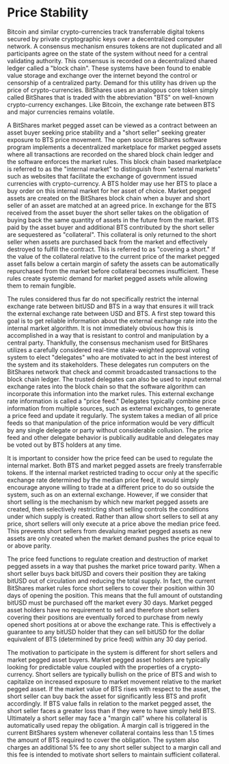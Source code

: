 # Price Stability


Bitcoin and similar crypto-currencies track transferrable digital tokens secured by private cryptographic keys over a decentralized computer network.  A consensus mechanism ensures tokens are not duplicated and all participants agree on the state of the system without need for a central validating authority.  This consensus is recorded on a decentralized shared ledger called a "block chain".  These systems have been found to enable value storage and exchange over the internet beyond the control or censorship of a centralized party.  Demand for this utility has driven up the price of crypto-currencies.  BitShares uses an analogous core token simply called BitShares that is traded with the abbreviation "BTS" on well-known crypto-currency exchanges.  Like Bitcoin, the exchange rate between BTS and major currencies remains volatile.

A BitShares market pegged asset can be viewed as a contract between an asset buyer seeking price stability and a "short seller" seeking greater exposure to BTS price movement.  The open source BitShares software program implements a decentralized marketplace for market pegged assets where all transactions are recorded on the shared block chain ledger and the software enforces the market rules.  This block chain based marketplace is referred to as the "internal market" to distinguish from "external markets" such as websites that facilitate the exchange of government issued currencies with crypto-currency.  A BTS holder may use her BTS to place a buy order on this internal market for her asset of choice.  Market pegged assets are created on the BitShares block chain when a buyer and short seller of an asset are matched at an agreed price.  In exchange for the BTS received from the asset buyer the short seller takes on the obligation of buying back the same quantity of assets in the future from the market.  BTS paid by the asset buyer and additional BTS contributed by the short seller are sequestered as "collateral".   This collateral is only returned to the short seller when assets are purchased back from the market and effectively destroyed to fulfill the contract.  This is referred to as "covering a short."  If the value of the collateral relative to the current price of the market pegged asset falls below a certain margin of safety the assets can be automatically repurchased from the market before collateral becomes insufficient.  These rules create systemic demand for market pegged assets while allowing them to remain fungible.

The rules considered thus far do not specifically restrict the internal exchange rate between bitUSD and BTS in a way that ensures it will track the external exchange rate between USD and BTS.  A first step toward this goal is to get reliable information about the external exchange rate into the internal market algorithm.  It is not immediately obvious how this is accomplished in a way that is resistant to control and manipulation by a central party.  Thankfully, the consensus mechanism used for BitShares utilizes a carefully considered real-time stake-weighted approval voting system to elect "delegates" who are motivated to act in the best interest of the system and its stakeholders.  These delegates run computers on the BitShares network that check and commit broadcasted transactions to the block chain ledger.  The trusted delegates can also be used to input external exchange rates into the block chain so that the software algorithm can incorporate this information into the market rules.  This external exchange rate information is called a "price feed."  Delegates typically combine price information from multiple sources, such as external exchanges, to generate a price feed and update it regularly.  The system takes a median of all price feeds so that manipulation of the price information would be very difficult by any single delegate or party without considerable collusion.  The price feed and other delegate behavior is publically auditable and delegates may be voted out by BTS holders at any time.

It is important to consider how the price feed can be used to regulate the internal market.  Both BTS and market pegged assets are freely transferrable tokens.  If the internal market restricted trading to occur only at the specific exchange rate determined by the median price feed, it would simply encourage anyone willing to trade at a different price to do so outside the system, such as on an external exchange.  However, if we consider that short selling is the mechanism by which new market pegged assets are created, then selectively restricting short selling controls the conditions under which supply is created.  Rather than allow short sellers to sell at any price, short sellers will only execute at a price above the median price feed.  This prevents short sellers from devaluing market pegged assets as new assets are only created when the market demand pushes the price equal to or above parity.  

The price feed functions to regulate creation and destruction of market pegged assets in a way that pushes the market price toward parity.  When a short seller buys back bitUSD and covers their position they are taking bitUSD out of circulation and reducing the total supply.  In fact, the current BitShares market rules force short sellers to cover their position within 30 days of opening the position.  This means that the full amount of outstanding bitUSD must be purchased off the market every 30 days.  Market pegged asset holders have no requirement to sell and therefore short sellers covering their positions are eventually forced to purchase from newly opened short positions at or above the exchange rate.   This is effectively a guarantee to any bitUSD holder that they can sell bitUSD for the dollar equivalent of BTS (determined by price feed) within any 30 day period.

The motivation to participate in the system is different for short sellers and market pegged asset buyers.  Market pegged asset holders are typically looking for predictable value coupled with the properties of a crypto-currency.  Short sellers are typically bullish on the price of BTS and wish to capitalize on increased exposure to market movement relative to the market pegged asset.  If the market value of BTS rises with respect to the asset, the short seller can buy back the asset for significantly less BTS and profit accordingly.  If BTS value falls in relation to the market pegged asset, the short seller faces a greater loss than if they were to have simply held BTS.  Ultimately a short seller may face a "margin call" where his collateral is automatically used repay the obligation.  A margin call is triggered in the current BitShares system whenever collateral contains less than 1.5 times the amount of BTS required to cover the obligation.  The system also charges an additional 5% fee to any short seller subject to a margin call and this fee is intended to motivate short sellers to maintain sufficient collateral.

